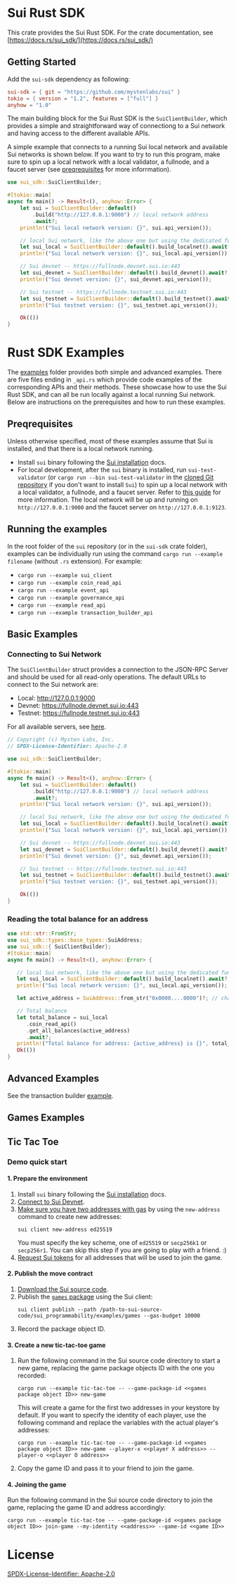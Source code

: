 # Sui Rust SDK

This crate provides the Sui Rust SDK. For the crate documentation, see [https://docs.rs/sui_sdk/](https://docs.rs/sui_sdk/)

## Getting Started

Add the `sui-sdk` dependency as following:

```toml
sui-sdk = { git = "https://github.com/mystenlabs/sui" }
tokio = { version = "1.2", features = ["full"] }
anyhow = "1.0"
```

The main building block for the Sui Rust SDK is the `SuiClientBuilder`, which provides a simple and straightforward way of connectiong to a Sui network and having access to the different available APIs. 

A simple example that connects to a running Sui local network and available Sui networks is shown below. If you want to try to run this program, make sure to spin up a local network with a local validator, a fullnode, and a faucet server (see [preqrequisites](README.md) for more inforrmation).

```rust
use sui_sdk::SuiClientBuilder;

#[tokio::main]
async fn main() -> Result<(), anyhow::Error> {
    let sui = SuiClientBuilder::default()
        .build("http://127.0.0.1:9000") // local network address
        .await?;
    println!("Sui local network version: {}", sui.api_version());

    // local Sui network, like the above one but using the dedicated function
    let sui_local = SuiClientBuilder::default().build_localnet().await?;
    println!("Sui local network version: {}", sui_local.api_version());

    // Sui devnet -- https://fullnode.devnet.sui.io:443
    let sui_devnet = SuiClientBuilder::default().build_devnet().await?;
    println!("Sui devnet version: {}", sui_devnet.api_version());

    // Sui testnet -- https://fullnode.testnet.sui.io:443
    let sui_testnet = SuiClientBuilder::default().build_testnet().await?;
    println!("Sui testnet version: {}", sui_testnet.api_version());

    Ok(())
}

```

# Rust SDK Examples

The [examples](https://github.com/MystenLabs/sui/tree/main/crates/sui-sdk/examples) folder provides both simple and advanced examples.
There are five files ending in `_api.rs` which provide code examples of the corresponding APIs and their methods. These showcase how to use the Sui Rust SDK, and can all be run locally against a local running Sui network. Below are instructions on the prerequisites and how to run these examples.  
## Preqrequisites

Unless otherwise specified, most of these examples assume that Sui is installed, and that there is a local network running.

* Install `sui` binary following the [Sui installation](https://github.com/MystenLabs/sui/blob/main/doc/src/build/install.md##install-sui-binaries) docs.
* For local development, after the `sui` binary is installed, run `sui-test-validator` (or `cargo run --bin sui-test-validator` in the [cloned Git repository](https://github.com/mystenlabs/sui) if you don't want to install `Sui`) to spin up a local network with a local validator, a fullnode, and a faucet server. Refer to [this guide](https://docs.sui.io/build/sui-local-network) for more information. The local network will be up and running on `http://127.0.0.1:9000` and the faucet server on `http://127.0.0.1:9123`. 

## Running the examples

In the root folder of the `sui` repository (or in the `sui-sdk` crate folder), examples can be individually run using the command  `cargo run --example filename` (without `.rs` extension). For example:
* `cargo run --example sui_client`
* `cargo run --example coin_read_api`
* `cargo run --example event_api`
* `cargo run --example governance_api`
* `cargo run --example read_api`
* `cargo run --example transaction_builder_api`
## Basic Examples

### Connecting to Sui Network
The `SuiClientBuilder` struct provides a connection to the JSON-RPC Server and should be used for all read-only operations. The default URLs to connect to the Sui network are:

- Local: http://127.0.0.1:9000
- Devnet: https://fullnode.devnet.sui.io:443
- Testnet: https://fullnode.testnet.sui.io:443

For all available servers, see [here](https://sui.io/networkinfo). 

```rust
// Copyright (c) Mysten Labs, Inc.
// SPDX-License-Identifier: Apache-2.0

use sui_sdk::SuiClientBuilder;

#[tokio::main]
async fn main() -> Result<(), anyhow::Error> {
    let sui = SuiClientBuilder::default()
        .build("http://127.0.0.1:9000") // local network address
        .await?;
    println!("Sui local network version: {}", sui.api_version());

    // local Sui network, like the above one but using the dedicated function
    let sui_local = SuiClientBuilder::default().build_localnet().await?;
    println!("Sui local network version: {}", sui_local.api_version());

    // Sui devnet -- https://fullnode.devnet.sui.io:443
    let sui_devnet = SuiClientBuilder::default().build_devnet().await?;
    println!("Sui devnet version: {}", sui_devnet.api_version());

    // Sui testnet -- https://fullnode.testnet.sui.io:443
    let sui_testnet = SuiClientBuilder::default().build_testnet().await?;
    println!("Sui testnet version: {}", sui_testnet.api_version());

    Ok(())
}
```

### Reading the total balance for an address
```rust
use std::str::FromStr;
use sui_sdk::types::base_types::SuiAddress;
use sui_sdk::{ SuiClientBuilder};
#[tokio::main]
async fn main() -> Result<(), anyhow::Error> {

   // local Sui network, like the above one but using the dedicated function
   let sui_local = SuiClientBuilder::default().build_localnet().await?;
   println!("Sui local network version: {}", sui_local.api_version());

   let active_address = SuiAddress::from_str("0x0000....0000")?; // change to your Sui address

   // Total balance
   let total_balance = sui_local
      .coin_read_api()
      .get_all_balances(active_address)
      .await?;
   println!("Total balance for address: {active_address} is {}", total_balance);
   Ok(())
}
```

## Advanced Examples

See the transaction builder [example](examples/transaction_builder_api.rs).


## Games Examples

## Tic Tac Toe

### Demo quick start

#### 1. Prepare the environment 
   1. Install `sui` binary following the [Sui installation](https://github.com/MystenLabs/sui/blob/main/doc/src/build/install.md##install-sui-binaries) docs.
   1. [Connect to Sui Devnet](https://github.com/MystenLabs/sui/blob/main/doc/src/build/connect-sui-network.md).
   1. [Make sure you have two addresses with gas](https://github.com/MystenLabs/sui/blob/main/doc/src/build/cli-client.md#add-existing-accounts-to-clientyaml) by using the `new-address` command to create new addresses:
      ```shell
      sui client new-address ed25519
      ```
      You must specify the key scheme, one of `ed25519` or `secp256k1` or `secp256r1`.
      You can skip this step if you are going to play with a friend. :)
   1. [Request Sui tokens](https://github.com/MystenLabs/sui/blob/main/doc/src/build/install.md#sui-tokens) for all addresses that will be used to join the game.

#### 2. Publish the move contract
   1. [Download the Sui source code](https://github.com/MystenLabs/sui/blob/main/doc/src/build/install.md#source-code).
   1. Publish the [`games` package](https://github.com/MystenLabs/sui/tree/main/sui_programmability/examples/games) 
      using the Sui client:
      ```shell
      sui client publish --path /path-to-sui-source-code/sui_programmability/examples/games --gas-budget 10000
      ```
   1. Record the package object ID.
#### 3. Create a new tic-tac-toe game
   1. Run the following command in the Sui source code directory to start a new game, replacing the game package objects ID with the one you recorded:
      ```shell
      cargo run --example tic-tac-toe -- --game-package-id <<games package object ID>> new-game
      ```
        This will create a game for the first two addresses in your keystore by default. If you want to specify the identity of each player, 
use the following command and replace the variables with the actual player's addresses:
      ```shell
      cargo run --example tic-tac-toe -- --game-package-id <<games package object ID>> new-game --player-x <<player X address>> --player-o <<player O address>>
      ```
   1. Copy the game ID and pass it to your friend to join the game.
#### 4. Joining the game
Run the following command in the Sui source code directory to join the game, replacing the game ID and address accordingly:
```shell
cargo run --example tic-tac-toe -- --game-package-id <<games package object ID>> join-game --my-identity <<address>> --game-id <<game ID>>
```


# License
[SPDX-License-Identifier: Apache-2.0](https://github.com/MystenLabs/sui/blob/main/LICENSE) 